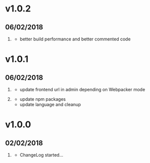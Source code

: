 # v1.0.2
##  06/02/2018

1. [](#improved)
    * better build performance and better commented code

# v1.0.1
##  06/02/2018

1. [](#new)
    * update frontend url in admin depending on Webpacker mode

1. [](#improved)
    * update npm packages
    * update language and cleanup

# v1.0.0
##  02/02/2018

1. [](#new)
    * ChangeLog started...
